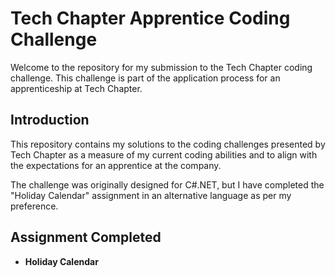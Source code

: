 # Tech Chapter Apprentice Coding Challenge

Welcome to the repository for my submission to the Tech Chapter coding challenge. This challenge is part of the application process for an apprenticeship at Tech Chapter.

## Introduction

This repository contains my solutions to the coding challenges presented by Tech Chapter as a measure of my current coding abilities and to align with the expectations for an apprentice at the company.

The challenge was originally designed for C#.NET, but I have completed the "Holiday Calendar" assignment in an alternative language as per my preference.

## Assignment Completed

- **Holiday Calendar**
